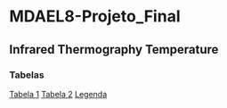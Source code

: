 # MDAEL8-Projeto_Final
## Infrared Thermography Temperature
### Tabelas
[Tabela 1](https://github.com/JoaoSecate/MDAEL8-Projeto_Final/blob/main/Imagens/_Table1-1.png)
[Tabela 2](https://github.com/JoaoSecate/MDAEL8-Projeto_Final/blob/main/Imagens/_Table2-1.png)
[Legenda](https://github.com/JoaoSecate/MDAEL8-Projeto_Final/blob/main/Imagens/_Figure1.png)
